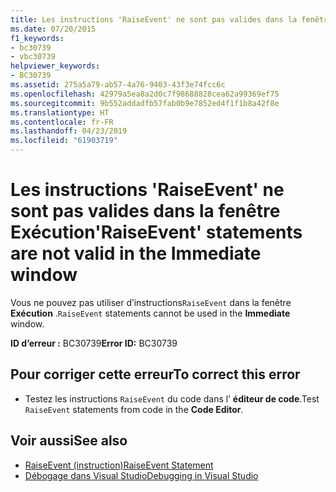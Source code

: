 ```yaml
---
title: Les instructions 'RaiseEvent' ne sont pas valides dans la fenêtre Exécution
ms.date: 07/20/2015
f1_keywords:
- bc30739
- vbc30739
helpviewer_keywords:
- BC30739
ms.assetid: 275a5a79-ab57-4a76-9403-43f3e74fcc6c
ms.openlocfilehash: 42979a5ea8a2d0c7f98688828cea62a99369ef75
ms.sourcegitcommit: 9b552addadfb57fab0b9e7852ed4f1f1b8a42f8e
ms.translationtype: HT
ms.contentlocale: fr-FR
ms.lasthandoff: 04/23/2019
ms.locfileid: "61903719"
---
```

# <a name="raiseevent-statements-are-not-valid-in-the-immediate-window"></a><span data-ttu-id="1aa4f-102">Les instructions 'RaiseEvent' ne sont pas valides dans la fenêtre Exécution</span><span class="sxs-lookup"><span data-stu-id="1aa4f-102">'RaiseEvent' statements are not valid in the Immediate window</span></span>
<span data-ttu-id="1aa4f-103">Vous ne pouvez pas utiliser d’instructions`RaiseEvent` dans la fenêtre **Exécution** .</span><span class="sxs-lookup"><span data-stu-id="1aa4f-103">`RaiseEvent` statements cannot be used in the **Immediate** window.</span></span>  
  
 <span data-ttu-id="1aa4f-104">**ID d’erreur :** BC30739</span><span class="sxs-lookup"><span data-stu-id="1aa4f-104">**Error ID:** BC30739</span></span>  
  
## <a name="to-correct-this-error"></a><span data-ttu-id="1aa4f-105">Pour corriger cette erreur</span><span class="sxs-lookup"><span data-stu-id="1aa4f-105">To correct this error</span></span>  
  
- <span data-ttu-id="1aa4f-106">Testez les instructions `RaiseEvent` du code dans l’ **éditeur de code**.</span><span class="sxs-lookup"><span data-stu-id="1aa4f-106">Test `RaiseEvent` statements from code in the **Code Editor**.</span></span>  
  
## <a name="see-also"></a><span data-ttu-id="1aa4f-107">Voir aussi</span><span class="sxs-lookup"><span data-stu-id="1aa4f-107">See also</span></span>

- [<span data-ttu-id="1aa4f-108">RaiseEvent (instruction)</span><span class="sxs-lookup"><span data-stu-id="1aa4f-108">RaiseEvent Statement</span></span>](../../visual-basic/language-reference/statements/raiseevent-statement.md)
- [<span data-ttu-id="1aa4f-109">Débogage dans Visual Studio</span><span class="sxs-lookup"><span data-stu-id="1aa4f-109">Debugging in Visual Studio</span></span>](/visualstudio/debugger/debugging-in-visual-studio)
